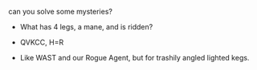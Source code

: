 can you solve some mysteries?

* What has 4 legs, a mane, and is ridden?

* QVKCC, H=R

* Like WAST and our Rogue Agent, but for trashily angled lighted kegs.


